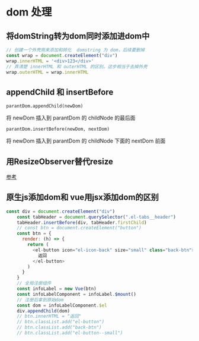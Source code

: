 # dom 处理
## 将domString转为dom同时添加进dom中
```js
// 创建一个外壳用来添加和转化  domstring 为 dom，后续要删掉
const wrap = document.createElement("div")
wrap.innerHTML = '<div>123</div>'
// 弄清楚 innerHTML 和 outerHTML 的区别。这步相当于去掉外壳
wrap.outerHTML = wrap.innerHTML
```

## appendChild 和 insertBefore
`parantDom.appendChild(newDom)`

将 newDom 插入到 parantDom 的 childNode 的最后面

`parantDom.insertBefore(newDom, nextDom)`

将 newDom 插入到 parantDom 的 childNode 下面的 nextDom 前面

## 用ResizeObserver替代resize
[参考](https://blog.csdn.net/qq_32615575/article/details/122607120)

## 原生js添加dom和 vue用jsx添加dom的区别
```js
const div = document.createElement("div")
    const tabHeader = document.querySelector(".el-tabs__header")
    tabHeader.insertBefore(div, tabHeader.firstChild)
    // const btn = document.createElement("button")
    const btn = {
      render: (h) => {
        return (
          <el-button icon="el-icon-back" size="small" class="back-btn">
            返回
          </el-button>
        )
      }
    }
    // 全局注册组件
    const infoLabel = new Vue(btn)
    const infoLabelComponent = infoLabel.$mount()
    // 注册后拿到原始dom
    const dom = infoLabelComponent.$el
    div.appendChild(dom)
    // btn.innerHTML = "返回"
    // btn.classList.add("el-button")
    // btn.classList.add("back-btn")
    // btn.classList.add("el-button--small")
```